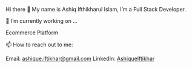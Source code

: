 Hi there 👋
My name is Ashiq Ifthikharul Islam, I’m a Full Stack Developer.

🔭 I’m currently working on ...

Ecommerce Platform

📫 How to reach out to me:

Email: ashique.iftikhar@gmail.com
LinkedIn: [AshiqueIftikhar](https://www.linkedin.com/in/AshiqueIftikhar/)
    